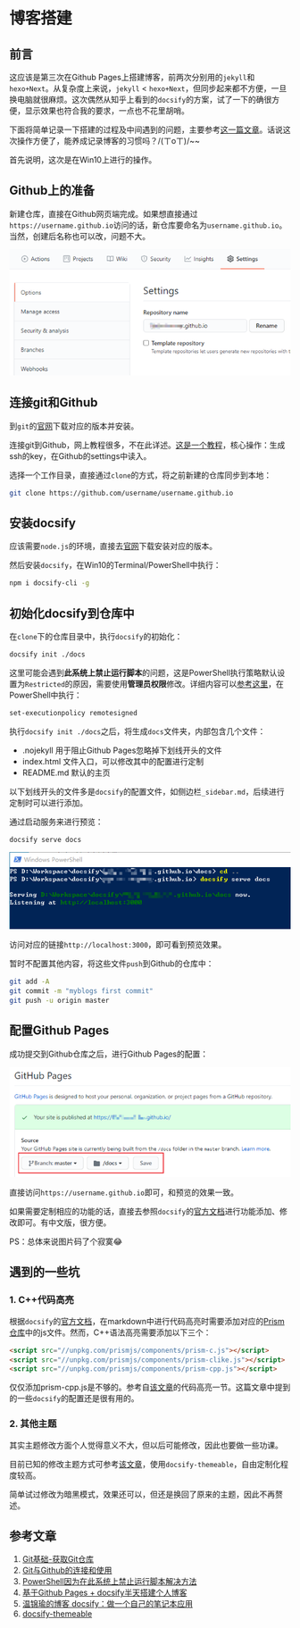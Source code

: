 # 博客搭建

## 前言

这应该是第三次在Github Pages上搭建博客，前两次分别用的`jekyll`和`hexo+Next`。从复杂度上来说，`jekyll` < `hexo+Next`，但同步起来都不方便，一旦换电脑就很麻烦。这次偶然从知乎上看到的`docsify`的方案，试了一下的确很方便，显示效果也符合我的要求，一点也不花里胡哨。

下面将简单记录一下搭建的过程及中间遇到的问题，主要参考[这一篇文章](https://www.cnblogs.com/happyone/p/12152566.html)。话说这次操作方便了，能养成记录博客的习惯吗？/(ㄒoㄒ)/~~

首先说明，这次是在Win10上进行的操作。

## Github上的准备

新建仓库，直接在Github网页端完成。如果想直接通过`https://username.github.io`访问的话，新仓库要命名为`username.github.io`。当然，创建后名称也可以改，问题不大。

![新仓库名称](resources/blog_build/new_repo.png)

## 连接git和Github

到`git`的[官网](https://git-scm.com/download/win)下载对应的版本并安装。

连接git到Github，网上教程很多，不在此详述。[这是一个教程](https://www.cnblogs.com/flora5/p/7152556.html)，核心操作：生成ssh的key，在Github的settings中读入。

选择一个工作目录，直接通过`clone`的方式，将之前新建的仓库同步到本地：

```bash
git clone https://github.com/username/username.github.io
```

## 安装docsify

应该需要`node.js`的环境，直接去[官网](http://nodejs.cn/download/)下载安装对应的版本。

然后安装`docsify`，在Win10的Terminal/PowerShell中执行：

``` bash
npm i docsify-cli -g
```

## 初始化docsify到仓库中

在`clone`下的仓库目录中，执行`docsify`的初始化：

``` bash
docsify init ./docs
```

这里可能会遇到**此系统上禁止运行脚本**的问题，这是PowerShell执行策略默认设置为`Restricted`的原因，需要使用**管理员权限**修改。详细内容可以[参考这里](https://www.jianshu.com/p/4eaad2163567)，在PowerShell中执行：

``` bash
set-executionpolicy remotesigned
```

执行`docsify init ./docs`之后，将生成`docs`文件夹，内部包含几个文件：
- .nojekyll    用于阻止Github Pages忽略掉下划线开头的文件
- index.html   文件入口，可以修改其中的配置进行定制
- README.md    默认的主页

以下划线开头的文件多是`docsify`的配置文件，如侧边栏`_sidebar.md`，后续进行定制时可以进行添加。

通过启动服务来进行预览：

``` bash
docsify serve docs
```

![docsify启动serve](resources/blog_build/docsify_serve.png)

访问对应的链接`http://localhost:3000`，即可看到预览效果。

暂时不配置其他内容，将这些文件`push`到Github的仓库中：

``` bash
git add -A
git commit -m "myblogs first commit"
git push -u origin master
```

## 配置Github Pages

成功提交到Github仓库之后，进行Github Pages的配置：

![配置Github Pages](resources/blog_build/github_pages_config.png)

直接访问`https://username.github.io`即可，和预览的效果一致。

如果需要定制相应的功能的话，直接去参照`docsify`的[官方文档](https://docsify.js.org/)进行功能添加、修改即可。有中文版，很方便。

PS：总体来说图片码了个寂寞😂

## 遇到的一些坑

### 1. C++代码高亮

根据`docsify`的[官方文档](https://docsify.js.org/)，在markdown中进行代码高亮时需要添加对应的[Prism仓库](https://github.com/PrismJS/prism/tree/gh-pages/components)中的js文件。然而，C++语法高亮需要添加以下三个：

```html
<script src="//unpkg.com/prismjs/components/prism-c.js"></script>
<script src="//unpkg.com/prismjs/components/prism-clike.js"></script>
<script src="//unpkg.com/prismjs/components/prism-cpp.js"></script> 
```

仅仅添加prism-cpp.js是不够的。参考自[该文章](https://www.wenjinyu.me/zh/docsify-make-a-notebook-application-of-your-own/)的代码高亮一节。这篇文章中提到的一些`docsify`的配置还是很有用的。

### 2. 其他主题

其实主题修改方面个人觉得意义不大，但以后可能修改，因此也要做一些功课。

目前已知的修改主题方式可参考[该文章](https://jhildenbiddle.github.io/docsify-themeable/#/introduction)，使用`docsify-themeable`，自由定制化程度较高。

简单试过修改为暗黑模式，效果还可以，但还是换回了原来的主题，因此不再赘述。


## 参考文章
1. [Git基础-获取Git仓库](https://www.git-scm.com/book/zh/v2/Git-基础-获取-Git-仓库#ch02-git-basics-chapter)
2. [Git与Github的连接和使用](https://www.cnblogs.com/flora5/p/7152556.html)
3. [PowerShell因为在此系统上禁止运行脚本解决方法](https://www.jianshu.com/p/4eaad2163567)
4. [基于Github Pages + docsify半天搭建个人博客](https://www.cnblogs.com/happyone/p/12152566.html)
5. [温锦瑜的博客 docsify：做一个自己的笔记本应用](https://www.wenjinyu.me/zh/docsify-make-a-notebook-application-of-your-own/)
6. [docsify-themeable](https://jhildenbiddle.github.io/docsify-themeable/#/introduction) 
